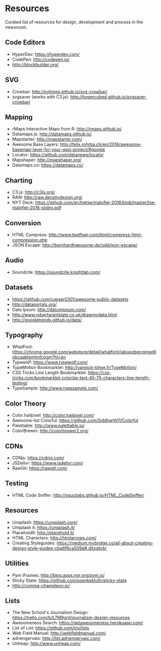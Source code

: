 # Resources

Curated list of resources for design, development and process in the newsroom.

## Code Editors

- HyperDev: https://hyperdev.com/
- CodePen: http://codepen.io/
- http://blockbuilder.org/

## SVG

- Crowbar: http://nytimes.github.io/svg-crowbar/
- svgsaver (works with C3.js): http://hypercubed.github.io/svgsaver-crowbar/

## Mapping

- rMaps Interactive Maps from R: http://rmaps.github.io/
- Datamaps.js: http://datamaps.github.io/
- Mapstarter: http://mapstarter.com/
- Awesome Base Layers: http://felix.rohrba.ch/en/2016/awesome-basemap-layer-for-your-qgis-project/#google
- Locator: https://github.com/datanews/locator
- Mapshaper: http://mapshaper.org/
- Datamaps.co: https://datamaps.co/

## Charting

- C3.js: http://c3js.org/
- RAW: http://raw.densitydesign.org/
- NYT Deck: https://github.com/archietse/malofiej-2016/blob/master/tse-malofiej-2016-slides.pdf

## Conversion

- HTML Compress: http://www.textfixer.com/html/compress-html-compression.php
- JSON Escape: http://bernhardhaeussner.de/odd/json-escape/

## Audio

- Soundcite: https://soundcite.knightlab.com/

## Datasets

- https://github.com/caesar0301/awesome-public-datasets
- http://dataportals.org/
- Data Ipsum: http://datumipsum.com/
- http://www.robertgrantstats.co.uk/drawmydata.html
- http://googletrends.github.io/data/

## Typography

- WhatFont: https://chrome.google.com/webstore/detail/whatfont/jabopobgcpjmedljpbcaablpmlmfcogm?hl=en
- Typewolf: https://www.typewolf.com/
- TypeMotion Bookmarklet: http://yannick-lohse.fr/TypeMotion/
- CSS Tricks Line Length Bookmarklet: https://css-tricks.com/bookmarklet-colorize-text-45-75-characters-line-length-testing/
- TypeSample: http://www.typesample.com/


## Color Theory

- Color.hailpixel: http://color.hailpixel.com/
- Awesome-list Colorful: https://github.com/Siddharth11/Colorful
- Palettable: http://www.palettable.io/
- ColorBrewer: http://colorbrewer2.org/

## CDNs
- CDNjs: https://cdnjs.com/
- JSDelivr: https://www.jsdelivr.com/
- RawGit: https://rawgit.com/

## Testing

- HTML Code Sniffer: http://squizlabs.github.io/HTML_CodeSniffer/

## Resources

- Unsplash: https://unsplash.com/
- Unsplash it: https://unsplash.it/
- PlaceholdIt: http://placehold.it/
- HTML Characters: http://htmlarrows.com/
- Creating Styleguides: https://medium.mybridge.co/all-about-creating-design-style-guides-cba6f6ca509d#.ditzgbrbr

## Utilities

- Pym iFrames: http://blog.apps.npr.org/pym.js/
- Sticky State: https://github.com/soenkekluth/sticky-state
- http://comma-chameleon.io/

## Lists

- The New School's Journalism Design: https://trello.com/b/L7M9gril/journalism-design-resources
- Awesomeness Search: https://getawesomeness.herokuapp.com/
- List of List: https://github.com/jnv/lists
- Web Field Manual: http://webfieldmanual.com/
- adriengervaix: http://list.adriengervaix.com/
- Unheap: http://www.unheap.com/


